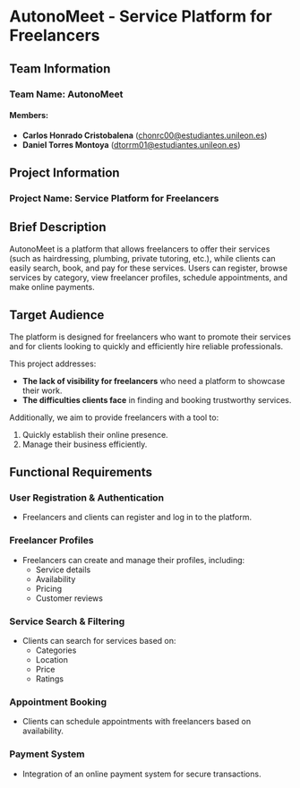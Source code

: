 # AutonoMeet - Service Platform for Freelancers

## Team Information

### Team Name: AutonoMeet

#### Members:
- **Carlos Honrado Cristobalena** (chonrc00@estudiantes.unileon.es)  
- **Daniel Torres Montoya** (dtorrm01@estudiantes.unileon.es)  

## Project Information

### Project Name: Service Platform for Freelancers

## Brief Description

AutonoMeet is a platform that allows freelancers to offer their services (such as hairdressing, plumbing, private tutoring, etc.), while clients can easily search, book, and pay for these services. Users can register, browse services by category, view freelancer profiles, schedule appointments, and make online payments.

## Target Audience

The platform is designed for freelancers who want to promote their services and for clients looking to quickly and efficiently hire reliable professionals.  

This project addresses:  
- **The lack of visibility for freelancers** who need a platform to showcase their work.  
- **The difficulties clients face** in finding and booking trustworthy services.  

Additionally, we aim to provide freelancers with a tool to:  
1. Quickly establish their online presence.  
2. Manage their business efficiently.  

## Functional Requirements

### **User Registration & Authentication**
- Freelancers and clients can register and log in to the platform.

### **Freelancer Profiles**
- Freelancers can create and manage their profiles, including:  
  - Service details  
  - Availability  
  - Pricing  
  - Customer reviews  

### **Service Search & Filtering**
- Clients can search for services based on:  
  - Categories  
  - Location  
  - Price  
  - Ratings  

### **Appointment Booking**
- Clients can schedule appointments with freelancers based on availability.

### **Payment System**
- Integration of an online payment system for secure transactions.

